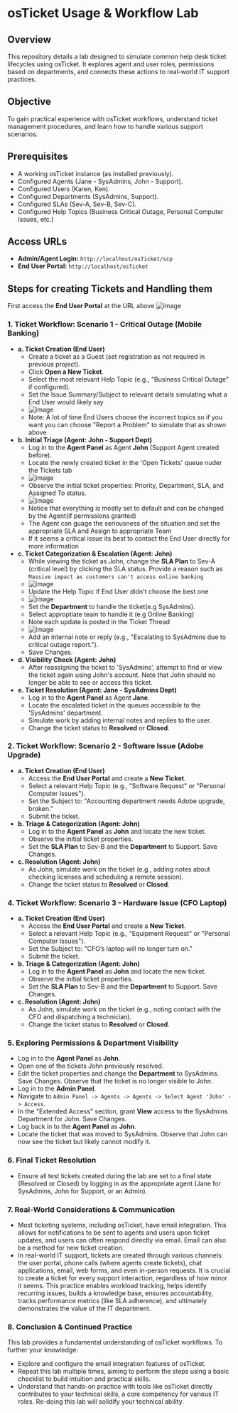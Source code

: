 # osTicket Usage & Workflow Lab

## Overview

This repository details a lab designed to simulate common help desk ticket lifecycles using osTicket. It explores agent and user roles, permissions based on departments, and connects these actions to real-world IT support practices.

## Objective

To gain practical experience with osTicket workflows, understand ticket management procedures, and learn how to handle various support scenarios.

## Prerequisites

* A working osTicket instance (as installed previously).
* Configured Agents (Jane - SysAdmins, John - Support).
* Configured Users (Karen, Ken).
* Configured Departments (SysAdmins, Support).
* Configured SLAs (Sev-A, Sev-B, Sev-C).
* Configured Help Topics (Business Critical Outage, Personal Computer Issues, etc.)

## Access URLs

* **Admin/Agent Login:** `http://localhost/osTicket/scp`
* **End User Portal:** `http://localhost/osTicket`

## Steps for creating Tickets and Handling them

First access the **End User Portal** at the URL above
![image](https://github.com/user-attachments/assets/7f628488-a083-41e7-b9c1-0adf9e0475fd)

### 1. Ticket Workflow: Scenario 1 - Critical Outage (Mobile Banking)

* **a. Ticket Creation (End User)**
    * Create a ticket as a Guest (set registration as not required in previous project).
    * Click **Open a New Ticket**.
    * Select the most relevant Help Topic (e.g., "Business Critical Outage" if configured).
    * Set the Issue Summary/Subject to relevant details simulating what a End User would likely say
    * ![image](https://github.com/user-attachments/assets/d0e1fe5d-f561-4d04-a7dc-0d92260bc350)
    * Note: A lot of time End Users choose the incorrect topics so if you want you can choose "Report a Problem" to simulate that as shown above
* **b. Initial Triage (Agent: John - Support Dept)**
    * Log in to the **Agent Panel** as Agent **John** (Support Agent created before).
    * Locate the newly created ticket in the 'Open Tickets' queue nuder the Tickets tab
    * ![image](https://github.com/user-attachments/assets/69e8666f-71c1-4fef-85b7-013b5f941c9f)
    * Observe the initial ticket properties: Priority, Department, SLA, and Assigned To status.
    * ![image](https://github.com/user-attachments/assets/47ca2dc1-29d9-42b4-8a0c-19b29128ccce)
    * Notice that everything is mostly set to default and can be changed by the Agent(if permissions granted)
    * The Agent can guage the seriousness of the situation and set the appropriate SLA and Assign to appropriate Team
    * If it seems a critical issue its best to contact the End User directly for more information
* **c. Ticket Categorization & Escalation (Agent: John)**
    * While viewing the ticket as John, change the **SLA Plan** to Sev-A (critical level) by clicking the SLA status. Provide a reason such as `Massive impact as customers can't access online banking`
    * ![image](https://github.com/user-attachments/assets/6b0d17a7-bf12-4493-99ba-995f8b55c863)
    * Update the Help Topic if End User didn't choose the best one
    * ![image](https://github.com/user-attachments/assets/d1d5acd1-5959-4929-a188-b043be750c77)
    * Set the **Department** to handle the ticket(e.g SysAdmins).
    * Select approptiate team to handle it (e.g Online Banking)
    * Note each update is posted in the Ticket Thread
    * ![image](https://github.com/user-attachments/assets/03d989aa-7957-459b-8835-91b06854ae2b)
    * Add an internal note or reply (e.g., "Escalating to SysAdmins due to critical outage report.").
    * Save Changes.
* **d. Visibility Check (Agent: John)**
    * After reassigning the ticket to 'SysAdmins', attempt to find or view the ticket again using John's account. Note that John should no longer be able to see or access this ticket.
* **e. Ticket Resolution (Agent: Jane - SysAdmins Dept)**
    * Log in to the **Agent Panel** as Agent **Jane**.
    * Locate the escalated ticket in the queues accessible to the 'SysAdmins' department.
    * Simulate work by adding internal notes and replies to the user.
    * Change the ticket status to **Resolved** or **Closed**.

### 2. Ticket Workflow: Scenario 2 - Software Issue (Adobe Upgrade)

* **a. Ticket Creation (End User)**
    * Access the **End User Portal** and create a **New Ticket**.
    * Select a relevant Help Topic (e.g., "Software Request" or "Personal Computer Issues").
    * Set the Subject to: "Accounting department needs Adobe upgrade, broken."
    * Submit the ticket.
* **b. Triage & Categorization (Agent: John)**
    * Log in to the **Agent Panel** as **John** and locate the new ticket.
    * Observe the initial ticket properties.
    * Set the **SLA Plan** to Sev-B and the **Department** to Support. Save Changes.
* **c. Resolution (Agent: John)**
    * As John, simulate work on the ticket (e.g., adding notes about checking licenses and scheduling a remote session).
    * Change the ticket status to **Resolved** or **Closed**.

### 4. Ticket Workflow: Scenario 3 - Hardware Issue (CFO Laptop)

* **a. Ticket Creation (End User)**
    * Access the **End User Portal** and create a **New Ticket**.
    * Select a relevant Help Topic (e.g., "Equipment Request" or "Personal Computer Issues").
    * Set the Subject to: "CFO’s laptop will no longer turn on."
    * Submit the ticket.
* **b. Triage & Categorization (Agent: John)**
    * Log in to the **Agent Panel** as **John** and locate the new ticket.
    * Observe the initial ticket properties.
    * Set the **SLA Plan** to Sev-B and the **Department** to Support. Save Changes.
* **c. Resolution (Agent: John)**
    * As John, simulate work on the ticket (e.g., noting contact with the CFO and dispatching a technician).
    * Change the ticket status to **Resolved** or **Closed**.

### 5. Exploring Permissions & Department Visibility

* Log in to the **Agent Panel** as **John**.
* Open one of the tickets John previously resolved.
* Edit the ticket properties and change the **Department** to SysAdmins. Save Changes. Observe that the ticket is no longer visible to John.
* Log in to the **Admin Panel**.
* Navigate to `Admin Panel -> Agents -> Agents -> Select Agent 'John' -> Access`.
* In the "Extended Access" section, grant **View** access to the SysAdmins Department for John. Save Changes.
* Log back in to the **Agent Panel** as **John**.
* Locate the ticket that was moved to SysAdmins. Observe that John can now see the ticket but likely cannot modify it.

### 6. Final Ticket Resolution

* Ensure all test tickets created during the lab are set to a final state (Resolved or Closed) by logging in as the appropriate agent (Jane for SysAdmins, John for Support, or an Admin).

### 7. Real-World Considerations & Communication

* Most ticketing systems, including osTicket, have email integration. This allows for notifications to be sent to agents and users upon ticket updates, and users can often respond directly via email. Email can also be a method for new ticket creation.
* In real-world IT support, tickets are created through various channels: the user portal, phone calls (where agents create tickets), chat applications, email, web forms, and even in-person requests. It is crucial to create a ticket for every support interaction, regardless of how minor it seems. This practice enables workload tracking, helps identify recurring issues, builds a knowledge base, ensures accountability, tracks performance metrics (like SLA adherence), and ultimately demonstrates the value of the IT department.

### 8. Conclusion & Continued Practice

This lab provides a fundamental understanding of osTicket workflows. To further your knowledge:

* Explore and configure the email integration features of osTicket.
* Repeat this lab multiple times, aiming to perform the steps using a basic checklist to build intuition and practical skills.
* Understand that hands-on practice with tools like osTicket directly contributes to your technical skills, a core competency for various IT roles. Re-doing this lab will solidify your technical ability.
